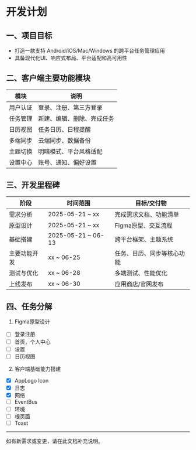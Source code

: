 # 开发计划

## 一、项目目标
- 打造一款支持 Android/iOS/Mac/Windows 的跨平台任务管理应用
- 具备现代化UI、响应式布局、平台适配和高可用性

## 二、客户端主要功能模块
| 模块         | 说明                       |
| ------------ | -------------------------- |
| 用户认证     | 登录、注册、第三方登录      |
| 任务管理     | 新建、编辑、删除、完成任务  |
| 日历视图     | 任务日历、日程提醒          |
| 多端同步     | 云端同步、数据备份          |
| 主题切换     | 明暗模式、平台风格适配      |
| 设置中心     | 账号、通知、偏好设置        |

## 三、开发里程碑
| 阶段         | 时间范围         | 目标/交付物                  |
| ------------ | ---------------- | ----------------------------- |
| 需求分析     | 2025-05-21 ~ xx | 完成需求文档、功能清单         |
| 原型设计     | 2025-05-21 ~ xx | Figma原型、交互流程            |
| 基础搭建     | 2025-05-21 ~ 06-13 | 跨平台框架、主题系统           |
| 主要功能开发  | xx ~ 06-25 | 任务、日历、同步等核心功能      |
| 测试与优化   | xx ~ 06-28 | 多端测试、性能优化             |
| 上线发布     | xx ~ 06-30 | 应用商店/官网发布              |

## 四、任务分解

1. Figma原型设计

- [ ] 登录注册
- [ ] 首页，个人中心
- [ ] 设置
- [ ] 日历视图

2. 客户端基础能力搭建

- [x] AppLogo Icon
- [x] 日志
- [x] 网络
- [ ] EventBus
- [ ] 环境
- [ ] 根页面
- [ ] Toast

---
如有新需求或变更，请在此文档补充说明。
